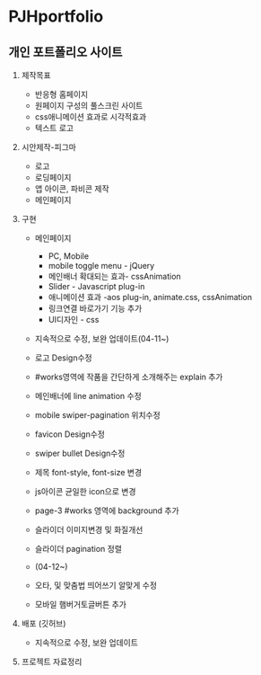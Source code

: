 # PJHportfolio
## 개인 포트폴리오 사이트
1. 제작목표
    - 반응형 홈페이지
    - 원페이지 구성의 풀스크린 사이트
    - css애니메이션 효과로 시각적효과
    - 텍스트 로고

2. 시안제작-피그마
    - 로고
    - 로딩페이지
    - 앱 아이콘, 파비콘 제작
    - 메인페이지

3. 구현
    - 메인페이지
        - PC, Mobile
        - mobile toggle menu - jQuery
        - 메인배너 확대되는 효과- cssAnimation
        - Slider - Javascript plug-in
        - 애니메이션 효과 -aos plug-in, animate.css, cssAnimation
        - 링크연결 바로가기 기능 추가
        - UI디자인 - css

    - 지속적으로 수정, 보완 업데이트(04-11~)       
    - 로고 Design수정
    - #works영역에 작품을 간단하게 소개해주는 explain 추가
    - 메인배너에 line animation 수정
    - mobile swiper-pagination 위치수정
    - favicon Design수정
    - swiper bullet Design수정
    - 제목 font-style, font-size 변경
    - js아이콘 균일한 icon으로 변경
    - page-3 #works 영역에 background 추가
    - 슬라이더 이미지변경 및 화질개선
    - 슬라이더 pagination 정렬
    - (04-12~)
    - 오타, 및 맞춤법 띄어쓰기 알맞게 수정
    - 모바일 햄버거토글버튼 추가



    

4. 배포 (깃허브)
    - 지속적으로 수정, 보완 업데이트

5. 프로젝트 자료정리
